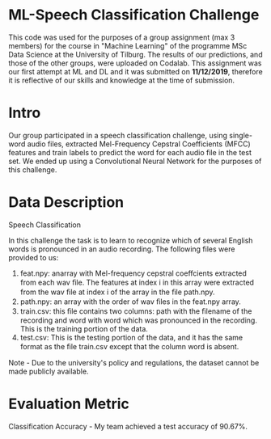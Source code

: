 # ML-Speech Classification Challenge
This code was used for the purposes of a group assignment (max 3 members) for the course in "Machine Learning" of the programme MSc Data Science at the University of Tilburg. The results of our predictions, and those of the other groups, were uploaded on Codalab. This assignment was our first attempt at ML and DL and it was submitted on **11/12/2019**, therefore it is reflective of our skills and knowledge at the time of submission.

# Intro
Our group participated in a speech classification challenge, using single-word audio files, extracted Mel-Frequency Cepstral Coefficients (MFCC) features and train labels to predict the word for each audio file in the test set. We ended up using a Convolutional Neural Network for the purposes of this challenge.                                       

# Data Description
Speech Classification

In this challenge the task is to learn to recognize which of several English words is pronounced in an audio recording. 
The following files were provided to us: 
1. feat.npy: anarray with Mel-frequency cepstral coeffcients extracted from each wav ﬁle. The features at index i in this array were extracted from the wav ﬁle at index i of the array in the ﬁle path.npy.
2. path.npy: an array with the order of wav ﬁles in the feat.npy array.
3. train.csv: this ﬁle contains two columns: path with the ﬁlename of the recording and word with word which was pronounced in the recording. This is the training portion of the data.
4. test.csv: This is the testing portion of the data, and it has the same format as the ﬁle train.csv except that the column word is absent.

Note - Due to the university's policy and regulations, the dataset cannot be made publicly available.

# Evaluation Metric
Classification Accuracy - My team achieved a test accuracy of 90.67%.
